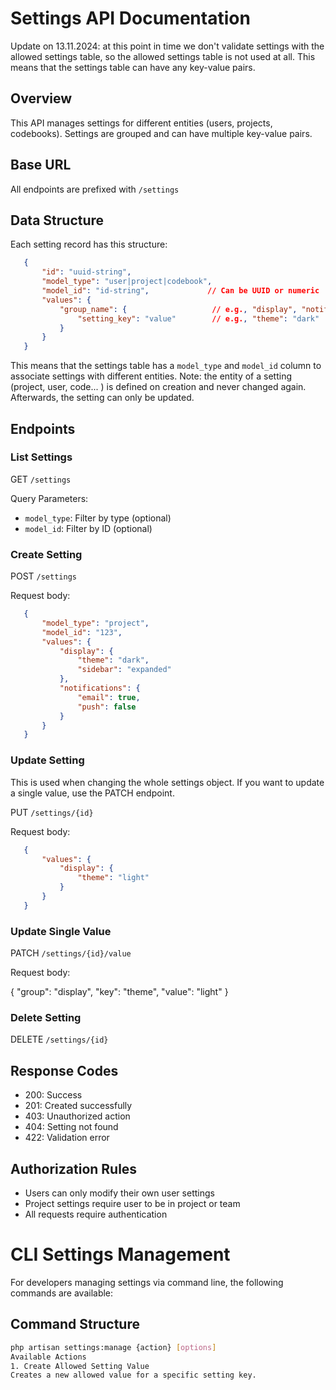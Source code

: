 # Settings API Documentation

Update on 13.11.2024: at this point in time we don't validate settings with the allowed settings table,
so the allowed settings table is not used at all. This means that the settings table can have any key-value pairs.

## Overview
This API manages settings for different entities (users, projects, codebooks).
Settings are grouped and can have multiple key-value pairs.

## Base URL
All endpoints are prefixed with `/settings`

## Data Structure
Each setting record has this structure:

```json
   {
       "id": "uuid-string",
       "model_type": "user|project|codebook",
       "model_id": "id-string",             // Can be UUID or numeric
       "values": {
           "group_name": {                   // e.g., "display", "notifications"
               "setting_key": "value"        // e.g., "theme": "dark"
           }
       }
   }
```

This means that the settings table has a `model_type` and `model_id` column to associate settings with different 
entities.
Note: the entity of a setting (project, user, code... ) is defined on creation and never changed again. 
Afterwards, the setting can only be updated.


## Endpoints

### List Settings
GET `/settings`

Query Parameters:
- `model_type`: Filter by type (optional)
- `model_id`: Filter by ID (optional)

### Create Setting
POST `/settings`

Request body:
```json
   {
       "model_type": "project",
       "model_id": "123",
       "values": {
           "display": {
               "theme": "dark",
               "sidebar": "expanded"
           },
           "notifications": {
               "email": true,
               "push": false
           }
       }
   }
```

### Update Setting

This is used when changing the whole settings object. If you want to update a single value, use the PATCH endpoint.

PUT `/settings/{id}`

Request body:
```json
   {
       "values": {
           "display": {
               "theme": "light"
           }
       }
   }
```

### Update Single Value
PATCH `/settings/{id}/value`

Request body:

   {
       "group": "display",
       "key": "theme",
       "value": "light"
   }


### Delete Setting
DELETE `/settings/{id}`

## Response Codes
- 200: Success
- 201: Created successfully
- 403: Unauthorized action
- 404: Setting not found
- 422: Validation error

## Authorization Rules
- Users can only modify their own user settings
- Project settings require user to be in project or team
- All requests require authentication


# CLI Settings Management

For developers managing settings via command line, the following commands are available:

## Command Structure
```bash
php artisan settings:manage {action} [options]
Available Actions
1. Create Allowed Setting Value
Creates a new allowed value for a specific setting key.
```
